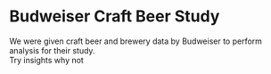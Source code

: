 # Budweiser Craft Beer Study
We were given craft beer and brewery data by Budweiser to perform analysis for their study.  
Try insights
why not

